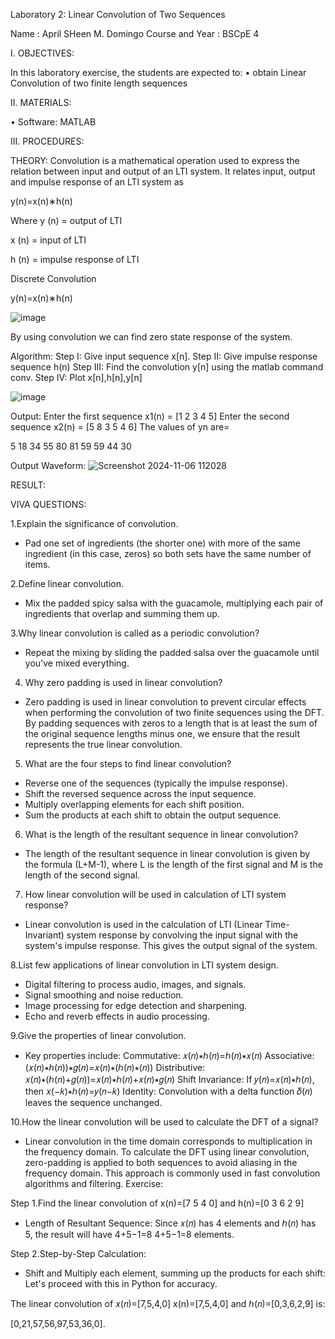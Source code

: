 Laboratory 2: Linear Convolution of Two Sequences

Name : April SHeen M. Domingo Course and Year : BSCpE 4

I. OBJECTIVES:

In this laboratory exercise, the students are expected to: • obtain Linear Convolution of two finite length sequences

II. MATERIALS:

• Software: MATLAB

III. PROCEDURES:

THEORY: Convolution is a mathematical operation used to express the relation between input and output of an LTI system. It relates input, output and impulse response of an LTI system as

y(n)=x(n)∗h(n)

Where y (n) = output of LTI

x (n) = input of LTI

h (n) = impulse response of LTI

Discrete Convolution

y(n)=x(n)∗h(n)

![image](https://github.com/user-attachments/assets/b5778fca-3219-4760-81fb-80d37deebf4d)

By using convolution we can find zero state response of the system.

Algorithm: Step I: Give input sequence x[n]. Step II: Give impulse response sequence h(n) Step III: Find the convolution y[n] using the matlab command conv. Step IV: Plot x[n],h[n],y[n]

![image](https://github.com/user-attachments/assets/cfc8beaf-1d25-4b86-8607-de739db80ed0)


Output: 
Enter the first sequence x1(n) = [1 2 3 4 5] 
Enter the second sequence x2(n) = [5 8 3 5 4 6] 
The values of yn are= 

5	18	34	55	80	81	59	59	44	30

Output Waveform:
![Screenshot 2024-11-06 112028](https://github.com/user-attachments/assets/84b327c4-753e-4d4b-b26b-a45fdc928af7)


RESULT:

VIVA QUESTIONS:

1.Explain the significance of convolution.
  - Pad one set of ingredients (the shorter one) with more of the same ingredient (in this case, zeros) so both sets have the same number of items.

2.Define linear convolution.
  - Mix the padded spicy salsa with the guacamole, multiplying each pair of ingredients that overlap and summing them up.

3.Why linear convolution is called as a periodic convolution?
  - Repeat the mixing by sliding the padded salsa over the guacamole until you've mixed everything.

4. Why zero padding is used in linear convolution?
  - Zero padding is used in linear convolution to prevent circular effects when performing the convolution of two finite sequences using the DFT. By padding sequences with zeros to a length that is at least the sum of the original sequence lengths minus one, we ensure that the result represents the true linear convolution.

5. What are the four steps to find linear convolution?
  - Reverse one of the sequences (typically the impulse response).
  - Shift the reversed sequence across the input sequence.
  - Multiply overlapping elements for each shift position.
  - Sum the products at each shift to obtain the output sequence.

6. What is the length of the resultant sequence in linear convolution?
  - The length of the resultant sequence in linear convolution is given by the formula (L+M-1), where L is the length of the first signal and M is the length of the second signal.

7. How linear convolution will be used in calculation of LTI system response?
  - Linear convolution is used in the calculation of LTI (Linear Time-Invariant) system response by convolving the input signal with the system's impulse response. This gives the output signal of the system.

8.List few applications of linear convolution in LTI system design.
  - Digital filtering to process audio, images, and signals.
  - Signal smoothing and noise reduction.
  - Image processing for edge detection and sharpening.
  - Echo and reverb effects in audio processing.

9.Give the properties of linear convolution.
  - Key properties include:
    Commutative: 𝑥(𝑛)∗ℎ(𝑛)=ℎ(𝑛)∗𝑥(𝑛)
    Associative: (𝑥(𝑛)∗ℎ(𝑛))∗𝑔(𝑛)=𝑥(𝑛)∗(ℎ(𝑛)∗(𝑛))
    Distributive: 𝑥(𝑛)∗(ℎ(𝑛)+𝑔(𝑛))=𝑥(𝑛)∗ℎ(𝑛)+𝑥(𝑛)∗𝑔(𝑛)
    Shift Invariance: If 𝑦(𝑛)=𝑥(𝑛)∗ℎ(𝑛), then 𝑥(−𝑘)∗ℎ(𝑛)=𝑦(𝑛−𝑘) 
    Identity: Convolution with a delta function 𝛿(𝑛) leaves the sequence unchanged.

10.How the linear convolution will be used to calculate the DFT of a signal?
  - Linear convolution in the time domain corresponds to multiplication in the frequency domain. To calculate the DFT using linear convolution, zero-padding is applied to both sequences to avoid aliasing in the frequency domain. This approach is commonly used in fast convolution algorithms and filtering.
Exercise:

Step 1.Find the linear convolution of x(n)=[7 5 4 0] and h(n)=[0 3 6 2 9]
  - Length of Resultant Sequence: Since 𝑥(𝑛) has 4 elements and ℎ(𝑛) has 5, the result will have 4+5−1=8 4+5−1=8 elements.

Step 2.Step-by-Step Calculation:
  - Shift and Multiply each element, summing up the products for each shift: Let's proceed with this in Python for accuracy.

The linear convolution of 𝑥(𝑛)=[7,5,4,0] x(n)=[7,5,4,0] and ℎ(𝑛)=[0,3,6,2,9] is:

[0,21,57,56,97,53,36,0].
